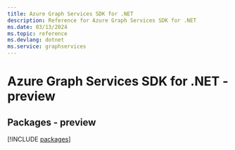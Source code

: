 ```yaml
---
title: Azure Graph Services SDK for .NET
description: Reference for Azure Graph Services SDK for .NET
ms.date: 03/13/2024
ms.topic: reference
ms.devlang: dotnet
ms.service: graphservices
---
```

# Azure Graph Services SDK for .NET - preview
## Packages - preview
[!INCLUDE [packages](graph-services-index.md)]